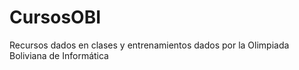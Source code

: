 # CursosOBI
Recursos dados en clases y entrenamientos dados por la Olimpiada Boliviana de Informática
